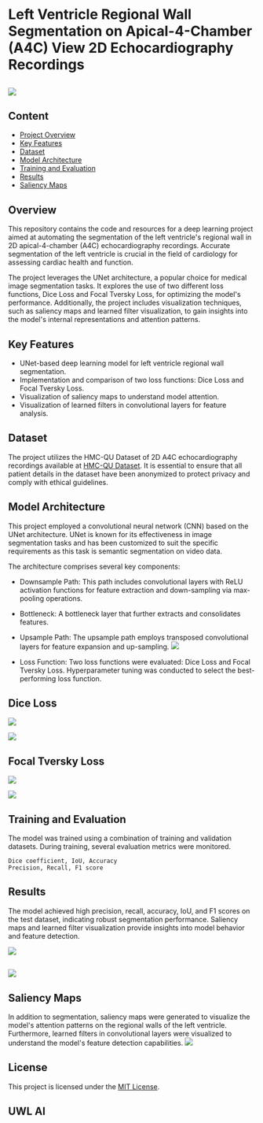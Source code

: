 # Left Ventricle Regional Wall Segmentation on Apical-4-Chamber (A4C) View 2D Echocardiography Recordings

##  

![](https://github.com/Lawrytime/Left-Ventricle-RW-EchoCardio-Segmentation/blob/main/assets/LV_Segmentation_Intro.jpg)


## 

## Content
- [Project Overview](#overview)
- [Key Features](#key)
- [Dataset](#dataset)
- [Model Architecture](#model-architecture)
- [Training and Evaluation](#training-and-evaluation)
- [Results](#results)
- [Saliency Maps](#saliency-maps)






##  



## Overview

This repository contains the code and resources for a deep learning project aimed at automating the segmentation of the left ventricle's regional wall in 2D apical-4-chamber (A4C) echocardiography recordings. Accurate segmentation of the left ventricle is crucial in the field of cardiology for assessing cardiac health and function.


The project leverages the UNet architecture, a popular choice for medical image segmentation tasks. It explores the use of two different loss functions, Dice Loss and Focal Tversky Loss, for optimizing the model's performance. Additionally, the project includes visualization techniques, such as saliency maps and learned filter visualization, to gain insights into the model's internal representations and attention patterns.

##  

## Key Features

  - UNet-based deep learning model for left ventricle regional wall segmentation.    
  - Implementation and comparison of two loss functions: Dice Loss and Focal Tversky Loss.
  - Visualization of saliency maps to understand model attention.
  - Visualization of learned filters in convolutional layers for feature analysis.


## Dataset

The project utilizes the HMC-QU Dataset of 2D A4C echocardiography recordings available at [HMC-QU Dataset](https://www.kaggle.com/datasets/aysendegerli/hmcqu-dataset?select=LV+Ground-truth+Segmentation+Masks). It is essential to ensure that all patient details in the dataset have been anonymized to protect privacy and comply with ethical guidelines.

##  

## Model Architecture

This project employed a convolutional neural network (CNN) based on the UNet architecture. UNet is known for its effectiveness in image segmentation tasks and has been customized to suit the specific requirements as this task is semantic segmentation on video data.

The architecture comprises several key components:

  - Downsample Path: This path includes convolutional layers with ReLU activation functions for feature extraction and down-sampling via max-pooling operations.

  - Bottleneck: A bottleneck layer that further extracts and consolidates features.

  - Upsample Path: The upsample path employs transposed convolutional layers for feature expansion and up-sampling.
   ![](https://github.com/Lawrytime/Left-Ventricle-RW-EchoCardio-Segmentation/blob/main/assets/my_UNet.png)

  - Loss Function: Two loss functions were evaluated: Dice Loss and Focal Tversky Loss. Hyperparameter tuning was conducted to select the best-performing loss function.
    
  ## Dice Loss

  ![](https://github.com/Lawrytime/Left-Ventricle-RW-EchoCardio-Segmentation/blob/main/assets/Dice_Loss.png)
  
  ![](https://github.com/Lawrytime/Left-Ventricle-RW-EchoCardio-Segmentation/blob/main/assets/Dice_L.png)


  ## Focal Tversky Loss
  
  ![](https://github.com/Lawrytime/Left-Ventricle-RW-EchoCardio-Segmentation/blob/main/assets/Focal_Tversky_Loss.png)
  
  ![](https://github.com/Lawrytime/Left-Ventricle-RW-EchoCardio-Segmentation/blob/main/assets/Focal_Tversky_L.png)

##  

## Training and Evaluation

The model was trained using a combination of training and validation datasets. During training, several evaluation metrics were monitored.

    Dice coefficient, IoU, Accuracy
    Precision, Recall, F1 score

##  

## Results

The model achieved high precision, recall, accuracy, IoU, and F1 scores on the test dataset, indicating robust segmentation performance.
Saliency maps and learned filter visualization provide insights into model behavior and feature detection.

![](https://github.com/Lawrytime/Left-Ventricle-RW-EchoCardio-Segmentation/blob/main/assets/Segmentations/Segmentation%20with%20Dice%20Loss.png)

##  

![](https://github.com/Lawrytime/Left-Ventricle-RW-EchoCardio-Segmentation/blob/main/assets/Segmentations/Segmentation%20with%20Focal%20Tversky%20Loss.png)

##  


## Saliency Maps

In addition to segmentation, saliency maps were generated to visualize the model's attention patterns on the regional walls of the left ventricle. Furthermore, learned filters in convolutional layers were visualized to understand the model's feature detection capabilities.
![](https://github.com/Lawrytime/Left-Ventricle-RW-EchoCardio-Segmentation/blob/main/assets/Saliency%20Maps.png)

##  

## License
This project is licensed under the [MIT License](https://github.com/Lawrytime/Left-Ventricle-RW-EchoCardio-Segmentation/blob/main/LICENSE).

##  

## UWL AI
